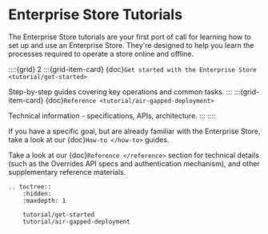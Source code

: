 # Enterprise Store Tutorials

The Enterprise Store tutorials are your first port of call for learning how to
set up and use an Enterprise Store. They're designed to help you learn the
processes required to operate a store online and offline.

<!-- MD gets upset using these directives without the colon fence extension -->

::::{grid} 2
:::{grid-item-card} {doc}`Get started with the Enterprise Store <tutorial/get-started>`

Step-by-step guides covering key operations and common tasks.
:::
:::{grid-item-card} {doc}`Reference <tutorial/air-gapped-deployment>`

Technical information - specifications, APIs, architecture.
:::
::::

If you have a specific goal, but are already familiar with the Enterprise Store,
take a look at our {doc}`How-to </how-to>` guides.

Take a look at our {doc}`Reference </reference>` section for technical details
(such as the Overrides API specs and authentication mechanism), and other
supplementary reference materials.


```{eval-rst}
.. toctree::
    :hidden:
    :maxdepth: 1

    tutorial/get-started
    tutorial/air-gapped-deployment
```
